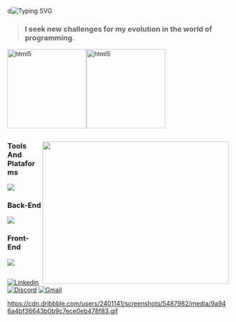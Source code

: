 d![Typing SVG](https://readme-typing-svg.demolab.com?font=Roboto&weight=700&size=24&duration=2700&pause=1000&color=1287D2&background=2F2F2F00&multiline=true&repeat=false&width=430&height=73&lines=Hi%2C+I'm+C%C3%A9sar+Oliveira!;I'm+a+Software+Developer.)
>### I seek new challenges for my evolution in the world of programming.



<div align="left" style="display:flex; ">
         <img height="180em" alt="html5" src="https://github-readme-stats.vercel.app/api?username=CesarOliiveira&theme=midnight-purple" />
         <img height="180em" alt="html5" src="https://github-readme-stats.vercel.app/api/top-langs/?username=CesarOliiveira&layout=compact&langs_count=7&theme=radical&locale=pt-br"/>
         
</div>





##

<div>
    <img align="right" width="424rem" height="324rem" src="https://cdn.dribbble.com/users/2401141/screenshots/5487982/media/9a946a4bf36643b0b9c7ece0eb478f83.gif">
</div>


### Tools And Plataforms 

<div align="left">
    <img src="https://skillicons.dev/icons?i=docker,git,github,bash,linux,eclipse,vscode,gitlab,stackoverflow,postman,jetbrains">
</div>

### Back-End

<div >
    <img src="https://skillicons.dev/icons?i=javascript,ts,nodejs,python,express,nestjs,mysql,postgresql,sqlite,vite,prisma,vercel,heroku">
</div>

### Front-End

<div>
    <img src="https://skillicons.dev/icons?i=html,css,js,react,vercel,nodejs">
</div>

##





[![Linkedin](https://img.shields.io/badge/LinkedIn-0A66C2.svg?style=for-the-badge&logo=LinkedIn&logoColor=white)](https://www.linkedin.com/in/cesaroliiveira/)
[![Discord](https://img.shields.io/badge/Discord-7289DA?style=for-the-badge&logo=discord&logoColor=white)](https://discord.com/channels/@me/286632997845860364)
[![Gmail](https://img.shields.io/badge/Gmail-D14836?style=for-the-badge&logo=gmail&logoColor=white)](mailto:cesaroliiveira8@gmail.com)

https://cdn.dribbble.com/users/2401141/screenshots/5487982/media/9a946a4bf36643b0b9c7ece0eb478f83.gif

<!--
**CesarOliiveira/CesarOliiveira** is a ✨ _special_ ✨ repository because its `README.md` (this file) appears on your GitHub profile.

Here are some ideas to get you started:

- 🔭 I’m currently working on ...
- 🌱 I’m currently learning ...
- 👯 I’m looking to collaborate on ...
- 🤔 I’m looking for help with ...
- 💬 Ask me about ...
- 📫 How to reach me: ...
- 😄 Pronouns: ...
- ⚡ Fun fact: ...
-->
